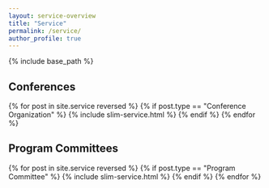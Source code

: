 ```yaml
---
layout: service-overview
title: "Service"
permalink: /service/
author_profile: true
---
```


{% include base_path %}

Conferences 
--------
{% for post in site.service reversed %}
  {% if post.type == "Conference Organization" %}
    {% include slim-service.html %}
  {% endif %}
{% endfor %}

Program Committees
--------

{% for post in site.service reversed %}
  {% if post.type == "Program Committee" %}
    {% include slim-service.html %}
  {% endif %}
{% endfor %}
